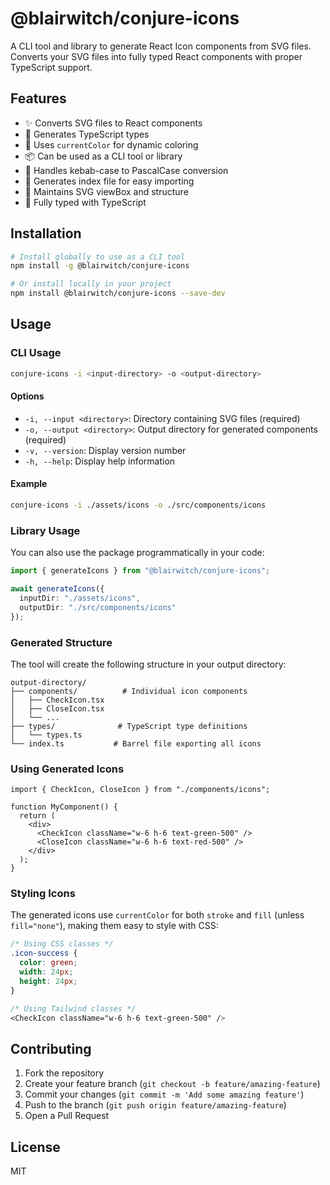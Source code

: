 # @blairwitch/conjure-icons

A CLI tool and library to generate React Icon components from SVG files. Converts your SVG files into fully typed React components with proper TypeScript support.

## Features

- ✨ Converts SVG files to React components
- 🎯 Generates TypeScript types
- 🎨 Uses `currentColor` for dynamic coloring
- 📦 Can be used as a CLI tool or library
- 🔄 Handles kebab-case to PascalCase conversion
- 🎁 Generates index file for easy importing
- 💪 Maintains SVG viewBox and structure
- 🔧 Fully typed with TypeScript

## Installation

```bash
# Install globally to use as a CLI tool
npm install -g @blairwitch/conjure-icons

# Or install locally in your project
npm install @blairwitch/conjure-icons --save-dev
```

## Usage

### CLI Usage

```bash
conjure-icons -i <input-directory> -o <output-directory>
```

#### Options

- `-i, --input <directory>`: Directory containing SVG files (required)
- `-o, --output <directory>`: Output directory for generated components (required)
- `-v, --version`: Display version number
- `-h, --help`: Display help information

#### Example

```bash
conjure-icons -i ./assets/icons -o ./src/components/icons
```

### Library Usage

You can also use the package programmatically in your code:

```typescript
import { generateIcons } from "@blairwitch/conjure-icons";

await generateIcons({
  inputDir: "./assets/icons",
  outputDir: "./src/components/icons"
});
```

### Generated Structure

The tool will create the following structure in your output directory:

```
output-directory/
├── components/          # Individual icon components
│   ├── CheckIcon.tsx
│   ├── CloseIcon.tsx
│   └── ...
├── types/              # TypeScript type definitions
│   └── types.ts
└── index.ts           # Barrel file exporting all icons
```

### Using Generated Icons

```tsx
import { CheckIcon, CloseIcon } from "./components/icons";

function MyComponent() {
  return (
    <div>
      <CheckIcon className="w-6 h-6 text-green-500" />
      <CloseIcon className="w-6 h-6 text-red-500" />
    </div>
  );
}
```

### Styling Icons

The generated icons use `currentColor` for both `stroke` and `fill` (unless `fill="none"`), making them easy to style with CSS:

```css
/* Using CSS classes */
.icon-success {
  color: green;
  width: 24px;
  height: 24px;
}

/* Using Tailwind classes */
<CheckIcon className="w-6 h-6 text-green-500" />
```

## Contributing

1. Fork the repository
2. Create your feature branch (`git checkout -b feature/amazing-feature`)
3. Commit your changes (`git commit -m 'Add some amazing feature'`)
4. Push to the branch (`git push origin feature/amazing-feature`)
5. Open a Pull Request

## License

MIT
